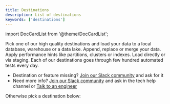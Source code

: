```yaml
---
title: Destinations
description: List of destinations
keywords: ['destinations']
---
```

import DocCardList from '@theme/DocCardList';

Pick one of our high quality destinations and load your data to a local database, warehouse or a data lake. Append, replace or merge your data. Apply performance hints like partitions, clusters or indexes. Load directly or via staging. Each of our destinations goes through few hundred automated tests every day.

* Destination or feature missing? [Join our Slack community](https://join.slack.com/t/dlthub-community/shared_invite/zt-1n5193dbq-rCBmJ6p~ckpSFK4hCF2dYA) and ask for it
* Need more info? [Join our Slack community](https://join.slack.com/t/dlthub-community/shared_invite/zt-1n5193dbq-rCBmJ6p~ckpSFK4hCF2dYA) and ask in the tech help channel or [Talk to an engineer](https://calendar.app.google/kiLhuMsWKpZUpfho6)

Otherwise pick a destination below:

<DocCardList />
